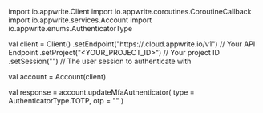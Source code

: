 import io.appwrite.Client
import io.appwrite.coroutines.CoroutineCallback
import io.appwrite.services.Account
import io.appwrite.enums.AuthenticatorType

val client = Client()
    .setEndpoint("https://<REGION>.cloud.appwrite.io/v1") // Your API Endpoint
    .setProject("<YOUR_PROJECT_ID>") // Your project ID
    .setSession("") // The user session to authenticate with

val account = Account(client)

val response = account.updateMfaAuthenticator(
    type =  AuthenticatorType.TOTP,
    otp = "<OTP>"
)
